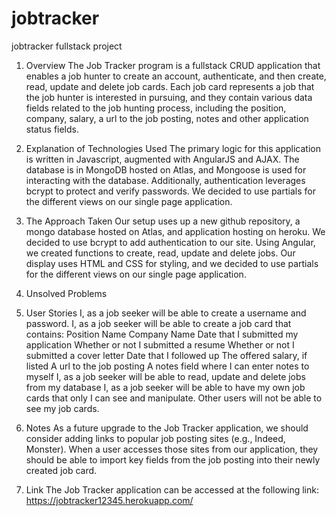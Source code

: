 # jobtracker
jobtracker fullstack project

1. Overview The Job Tracker program is a fullstack CRUD application that enables a job hunter to create an account, authenticate, and then create, read, update and delete job cards. Each job card represents a job that the job hunter is interested in pursuing, and they contain various data fields related to the job hunting process, including the position, company, salary, a url to the job posting, notes and other application status fields.

2. Explanation of Technologies Used The primary logic for this application is written in Javascript, augmented with AngularJS and AJAX. The database is in MongoDB hosted on Atlas, and Mongoose is used for interacting with the database. Additionally, authentication leverages bcrypt to protect and verify passwords. We decided to use partials for the different views on our single page application.

3. The Approach Taken Our setup uses up a new github repository, a mongo database hosted on Atlas, and application hosting on heroku. We decided to use bcrypt to add authentication to our site. Using Angular, we created functions to create, read, update and delete jobs. Our display uses HTML and CSS for styling, and we decided to use partials for the different views on our single page application.

4. Unsolved Problems

5. User Stories I, as a job seeker will be able to create a username and password. I, as a job seeker will be able to create a job card that contains: Position Name Company Name Date that I submitted my application Whether or not I submitted a resume Whether or not I submitted a cover letter Date that I followed up The offered salary, if listed A url to the job posting A notes field where I can enter notes to myself I, as a job seeker will be able to read, update and delete jobs from my database I, as a job seeker will be able to have my own job cards that only I can see and manipulate. Other users will not be able to see my job cards.

6. Notes As a future upgrade to the Job Tracker application, we should consider adding links to popular job posting sites (e.g., Indeed, Monster). When a user accesses those sites from our application, they should be able to import key fields from the job posting into their newly created job card.

7. Link The Job Tracker application can be accessed at the following link: https://jobtracker12345.herokuapp.com/

